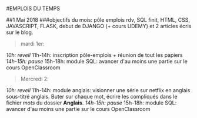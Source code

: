 #EMPLOIS DU TEMPS

##1 Mai 2018
###objectifs du mois: pôle emplois rdv, SQL finit, HTML, CSS, JAVASCRIPT, FLASK, debut de DJANGO (+ cours UDEMY) et 2 articles écris sur le blog.

>mardi 1er:

*10h: reveil*
11h-14h: inscription pôle-emplois + réunion de tout les papiers
*14h-15h: pause*
15h-18h: module SQL: avancer d'au moins une partie sur le cours OpenClassroom

>Mercredi 2:

*10h: reveil*
11h-14h: module anglais: visionner une série sur netflix en anglais sous-titré anglais. Buter sur chaque mot, écrire les compliqués dans le fichier *mots* du dossier **Anglais**.
*14h-15h: pause*
15h-18h: module SQL: avancer d'au moins une partie sur le cours OpenClassroom